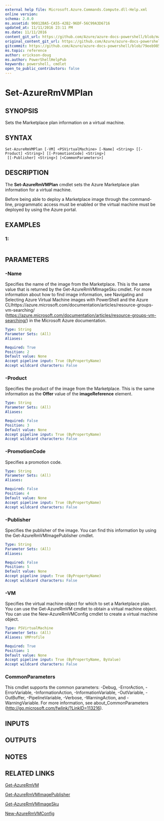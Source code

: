 ```yaml
---
external help file: Microsoft.Azure.Commands.Compute.dll-Help.xml
online version:
schema: 2.0.0
ms.assetid: 90012BA5-CA55-42B2-96DF-56C99A3D6716
updated_at: 11/11/2016 23:11 PM
ms.date: 11/11/2016
content_git_url: https://github.com/Azure/azure-docs-powershell/blob/master/azureps-cmdlets-docs/ResourceManager/AzureRM.Compute/v2.1.0/Set-AzureRmVMPlan.md
original_content_git_url: https://github.com/Azure/azure-docs-powershell/blob/master/azureps-cmdlets-docs/ResourceManager/AzureRM.Compute/v2.1.0/Set-AzureRmVMPlan.md
gitcommit: https://github.com/Azure/azure-docs-powershell/blob/79eeb985ea480979357fb4695832a0c3d29a48bf
ms.topic: reference
author: erickson-doug
ms.author: PowerShellHelpPub
keywords: powershell, cmdlet
open_to_public_contributors: false
---
```


# Set-AzureRmVMPlan

## SYNOPSIS
Sets the Marketplace plan information on a virtual machine.

## SYNTAX

```
Set-AzureRmVMPlan [-VM] <PSVirtualMachine> [-Name] <String> [[-Product] <String>] [[-PromotionCode] <String>]
 [[-Publisher] <String>] [<CommonParameters>]
```

## DESCRIPTION
The **Set-AzureRmVMPlan** cmdlet sets the Azure Marketplace plan information for a virtual machine.

Before being able to deploy a Marketplace image through the command-line, programmatic access must be enabled or the virtual machine must be deployed by using the Azure portal.

## EXAMPLES

### 1:
```

```

## PARAMETERS

### -Name
Specifies the name of the image from the Marketplace.
This is the same value that is returned by the Get-AzureRmVMImageSku cmdlet.
For more information about how to find image information, see Navigating and Selecting Azure Virtual Machine images with PowerShell and the Azure CLIhttps://azure.microsoft.com/documentation/articles/resource-groups-vm-searching/ (https://azure.microsoft.com/documentation/articles/resource-groups-vm-searching/) in the Microsoft Azure documentation.

```yaml
Type: String
Parameter Sets: (All)
Aliases: 

Required: True
Position: 2
Default value: None
Accept pipeline input: True (ByPropertyName)
Accept wildcard characters: False
```

### -Product
Specifies the product of the image from the Marketplace.
This is the same information as the **Offer** value of the **imageReference** element.

```yaml
Type: String
Parameter Sets: (All)
Aliases: 

Required: False
Position: 3
Default value: None
Accept pipeline input: True (ByPropertyName)
Accept wildcard characters: False
```

### -PromotionCode
Specifies a promotion code.

```yaml
Type: String
Parameter Sets: (All)
Aliases: 

Required: False
Position: 4
Default value: None
Accept pipeline input: True (ByPropertyName)
Accept wildcard characters: False
```

### -Publisher
Specifies the publisher of the image.
You can find this information by using the Get-AzureRmVMImagePublisher cmdlet.

```yaml
Type: String
Parameter Sets: (All)
Aliases: 

Required: False
Position: 5
Default value: None
Accept pipeline input: True (ByPropertyName)
Accept wildcard characters: False
```

### -VM
Specifies the virtual machine object for which to set a Marketplace plan.
You can use the Get-AzureRmVM cmdlet to obtain a virtual machine object.
You can use the New-AzureRmVMConfig cmdlet to create a virtual machine object.

```yaml
Type: PSVirtualMachine
Parameter Sets: (All)
Aliases: VMProfile

Required: True
Position: 1
Default value: None
Accept pipeline input: True (ByPropertyName, ByValue)
Accept wildcard characters: False
```

### CommonParameters
This cmdlet supports the common parameters: -Debug, -ErrorAction, -ErrorVariable, -InformationAction, -InformationVariable, -OutVariable, -OutBuffer, -PipelineVariable, -Verbose, -WarningAction, and -WarningVariable. For more information, see about_CommonParameters (http://go.microsoft.com/fwlink/?LinkID=113216).

## INPUTS

## OUTPUTS

## NOTES

## RELATED LINKS

[Get-AzureRmVM](./Get-AzureRmVM.md)

[Get-AzureRmVMImagePublisher](./Get-AzureRmVMImagePublisher.md)

[Get-AzureRmVMImageSku](./Get-AzureRmVMImageSku.md)

[New-AzureRmVMConfig](./New-AzureRmVMConfig.md)


